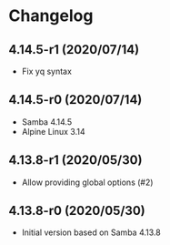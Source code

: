 # Changelog

## 4.14.5-r1 (2020/07/14)

* Fix yq syntax

## 4.14.5-r0 (2020/07/14)

* Samba 4.14.5
* Alpine Linux 3.14

## 4.13.8-r1 (2020/05/30)

* Allow providing global options (#2)

## 4.13.8-r0 (2020/05/30)

* Initial version based on Samba 4.13.8
